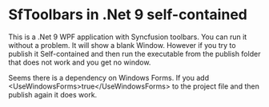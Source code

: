 # SfToolbars in .Net 9 self-contained

This is a .Net 9 WPF application with Syncfusion toolbars.
You can run it without a problem. It will show a blank Window.
However if you try to publish it Self-contained and then run the executable from the publish folder that does not work and you get no window.

Seems there is a dependency on Windows Forms. If you add &lt;UseWindowsForms&gt;true&lt;/UseWindowsForms&gt; to the project file and then publish again it does work.




